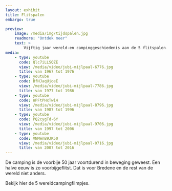 ```yaml
---
layout: exhibit
title: Flitspalen
embargo: true

preview: 
    image: /media/img/tijdspalen.jpg
    readmore: "Ontdek meer"
    text: >
        Vijftig jaar wereld-en campinggeschiedenis aan de 5 flitspalen.
media:
    - type: youtube
      code: Qlc7iLLSQZE
      view: /media/video/jubi-mijlpaal-6776.jpg
      title: van 1967 tot 1976
    - type: youtube
      code: BfHJaqUjoeE
      view: /media/video/jubi-mijlpaal-7786.jpg
      title: van 1977 tot 1986
    - type: youtube
      code: nPFtPHxTwi4
      view: /media/video/jubi-mijlpaal-8796.jpg
      title: van 1987 tot 1996
    - type: youtube
      code: PQ2cygTd-6Y
      view: /media/video/jubi-mijlpaal-9706.jpg
      title: van 1997 tot 2006
    - type: youtube
      code: VNMenB9JK50
      view: /media/video/jubi-mijlpaal-0716.jpg
      title: van 2007 tot 2016
---
```


De camping is de voorbije 50 jaar voortdurend in beweging geweest. Een halve eeuw is zo voorbijgeflitst. Dat is voor Bredene en de rest van de wereld  niet anders. 

Bekijk hier de 5 wereldcampingfilmpjes. 

